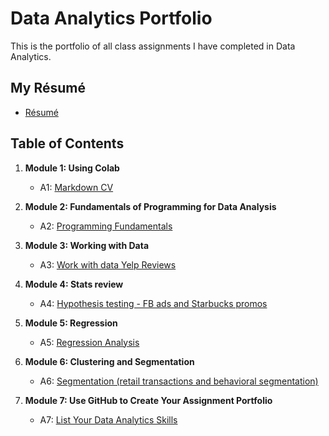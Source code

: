 # Data Analytics Portfolio
This is the portfolio of all class assignments I have completed in Data Analytics. 

## My Résumé
- [Résumé](https://colab.research.google.com/drive/1EnO-fBMVeD4bt2aWfMIjB3J2odmEavoY?usp=drive_link)

## Table of Contents
1. **Module 1: Using Colab**
   - A1: [Markdown CV](https://colab.research.google.com/drive/1EnO-fBMVeD4bt2aWfMIjB3J2odmEavoY?usp=drive_link)
   
2. **Module 2: Fundamentals of Programming for Data Analysis**
   - A2: [Programming Fundamentals](https://colab.research.google.com/drive/1BpoZc2IpbbLYOnQr4tBxkVnrd9VmNafh?usp=drive_link)
   
3. **Module 3: Working with Data**
   - A3: [Work with data Yelp Reviews](https://colab.research.google.com/drive/1vSI7iJeXmRzKMnTJG7z5LBYKL4gc2KOe?usp=drive_link)
  
4. **Module 4: Stats review**
   - A4: [Hypothesis testing - FB ads and Starbucks promos](https://colab.research.google.com/drive/1jXTWGiXqEHpoyibjQyRECukIXK_0pErt?usp=drive_link)

5. **Module 5: Regression**
   - A5: [Regression Analysis](https://colab.research.google.com/drive/1ms1DVQaukv_SFjR3_vrkn8ZSY4Wax52g?usp=drive_link)

6. **Module 6: Clustering and Segmentation**
   - A6: [Segmentation (retail transactions and behavioral segmentation)](https://colab.research.google.com/drive/1aG4g0ojpEs51AE2otnIgFUMVOeeyReU5?usp=drive_link)
   
7. **Module 7: Use GitHub to Create Your Assignment Portfolio**
    - A7: [List Your Data Analytics Skills](https://github.com/BostenE/BostenE/commit/373209b26e57c9937bb5e745d736041505cc8c91)
